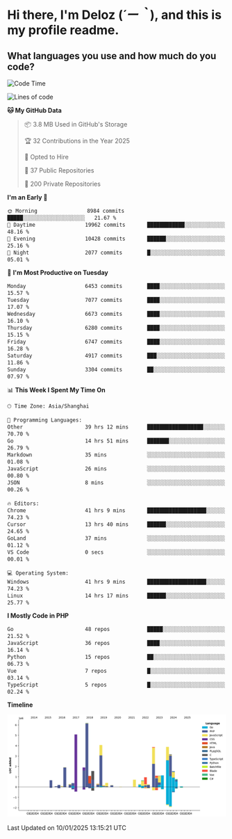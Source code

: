 # **Hi there, I'm Deloz (*´ー｀*), and this is my profile readme.**

## **What languages you use and how much do you code?**

<!--START_SECTION:waka-->
![Code Time](http://img.shields.io/badge/Code%20Time-5%2C477%20hrs%2036%20mins-blue)

![Lines of code](https://img.shields.io/badge/From%20Hello%20World%20I%27ve%20Written-43.7%20million%20lines%20of%20code-blue)

**🐱 My GitHub Data** 

> 📦 3.8 MB Used in GitHub's Storage 
 > 
> 🏆 32 Contributions in the Year 2025
 > 
> 💼 Opted to Hire
 > 
> 📜 37 Public Repositories 
 > 
> 🔑 200 Private Repositories 
 > 
**I'm an Early 🐤** 

```text
🌞 Morning                8984 commits        █████░░░░░░░░░░░░░░░░░░░░   21.67 % 
🌆 Daytime                19962 commits       ████████████░░░░░░░░░░░░░   48.16 % 
🌃 Evening                10428 commits       ██████░░░░░░░░░░░░░░░░░░░   25.16 % 
🌙 Night                  2077 commits        █░░░░░░░░░░░░░░░░░░░░░░░░   05.01 % 
```
📅 **I'm Most Productive on Tuesday** 

```text
Monday                   6453 commits        ████░░░░░░░░░░░░░░░░░░░░░   15.57 % 
Tuesday                  7077 commits        ████░░░░░░░░░░░░░░░░░░░░░   17.07 % 
Wednesday                6673 commits        ████░░░░░░░░░░░░░░░░░░░░░   16.10 % 
Thursday                 6280 commits        ████░░░░░░░░░░░░░░░░░░░░░   15.15 % 
Friday                   6747 commits        ████░░░░░░░░░░░░░░░░░░░░░   16.28 % 
Saturday                 4917 commits        ███░░░░░░░░░░░░░░░░░░░░░░   11.86 % 
Sunday                   3304 commits        ██░░░░░░░░░░░░░░░░░░░░░░░   07.97 % 
```


📊 **This Week I Spent My Time On** 

```text
🕑︎ Time Zone: Asia/Shanghai

💬 Programming Languages: 
Other                    39 hrs 12 mins      ██████████████████░░░░░░░   70.70 % 
Go                       14 hrs 51 mins      ███████░░░░░░░░░░░░░░░░░░   26.79 % 
Markdown                 35 mins             ░░░░░░░░░░░░░░░░░░░░░░░░░   01.08 % 
JavaScript               26 mins             ░░░░░░░░░░░░░░░░░░░░░░░░░   00.80 % 
JSON                     8 mins              ░░░░░░░░░░░░░░░░░░░░░░░░░   00.26 % 

🔥 Editors: 
Chrome                   41 hrs 9 mins       ███████████████████░░░░░░   74.23 % 
Cursor                   13 hrs 40 mins      ██████░░░░░░░░░░░░░░░░░░░   24.65 % 
GoLand                   37 mins             ░░░░░░░░░░░░░░░░░░░░░░░░░   01.12 % 
VS Code                  0 secs              ░░░░░░░░░░░░░░░░░░░░░░░░░   00.01 % 

💻 Operating System: 
Windows                  41 hrs 9 mins       ███████████████████░░░░░░   74.23 % 
Linux                    14 hrs 17 mins      ██████░░░░░░░░░░░░░░░░░░░   25.77 % 
```

**I Mostly Code in PHP** 

```text
Go                       48 repos            █████░░░░░░░░░░░░░░░░░░░░   21.52 % 
JavaScript               36 repos            ████░░░░░░░░░░░░░░░░░░░░░   16.14 % 
Python                   15 repos            ██░░░░░░░░░░░░░░░░░░░░░░░   06.73 % 
Vue                      7 repos             █░░░░░░░░░░░░░░░░░░░░░░░░   03.14 % 
TypeScript               5 repos             █░░░░░░░░░░░░░░░░░░░░░░░░   02.24 % 
```



**Timeline**

![Lines of Code chart](https://raw.githubusercontent.com/deloz/deloz/main/assets/bar_graph.png)


 Last Updated on 10/01/2025 13:15:21 UTC
<!--END_SECTION:waka-->
